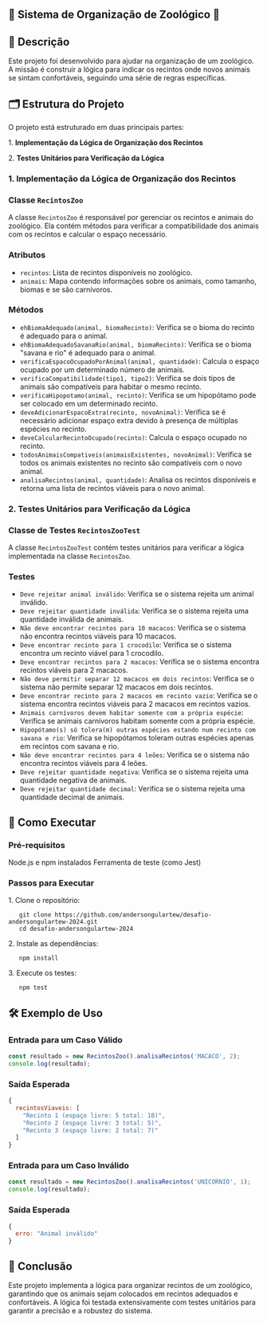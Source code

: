 ## 🦁 Sistema de Organização de Zoológico 🐒

## 📜 Descrição

Este projeto foi desenvolvido para ajudar na organização de um zoológico. A missão é construir a lógica para indicar os recintos onde novos animais se sintam confortáveis, seguindo uma série de regras específicas.

## 🗂️ Estrutura do Projeto

O projeto está estruturado em duas principais partes:

1\. **Implementação da Lógica de Organização dos Recintos**

2\. **Testes Unitários para Verificação da Lógica**

### 1\. Implementação da Lógica de Organização dos Recintos

### Classe `RecintosZoo`

A classe `RecintosZoo` é responsável por gerenciar os recintos e animais do zoológico. Ela contém métodos para verificar a compatibilidade dos animais com os recintos e calcular o espaço necessário.

### Atributos

*   `recintos`: Lista de recintos disponíveis no zoológico.
*   `animais`: Mapa contendo informações sobre os animais, como tamanho, biomas e se são carnívoros.

### Métodos

*   `ehBiomaAdequado(animal, biomaRecinto)`: Verifica se o bioma do recinto é adequado para o animal.
*   `ehBiomaAdequadoSavanaRio(animal, biomaRecinto)`: Verifica se o bioma "savana e rio" é adequado para o animal.
*   `verificaEspacoOcupadoPorAnimal(animal, quantidade)`: Calcula o espaço ocupado por um determinado número de animais.
*   `verificaCompatibilidade(tipo1, tipo2)`: Verifica se dois tipos de animais são compatíveis para habitar o mesmo recinto.
*   `verificaHipopotamo(animal, recinto)`: Verifica se um hipopótamo pode ser colocado em um determinado recinto.
*   `deveAdicionarEspacoExtra(recinto, novoAnimal)`: Verifica se é necessário adicionar espaço extra devido à presença de múltiplas espécies no recinto.
*   `deveCalcularRecintoOcupado(recinto)`: Calcula o espaço ocupado no recinto.
*   `todosAnimaisCompativeis(animaisExistentes, novoAnimal)`: Verifica se todos os animais existentes no recinto são compatíveis com o novo animal.
*   `analisaRecintos(animal, quantidade)`: Analisa os recintos disponíveis e retorna uma lista de recintos viáveis para o novo animal.

### 2\. Testes Unitários para Verificação da Lógica

### Classe de Testes `RecintosZooTest`

A classe `RecintosZooTest` contém testes unitários para verificar a lógica implementada na classe `RecintosZoo`.

### Testes

*   `Deve rejeitar animal inválido`: Verifica se o sistema rejeita um animal inválido.
*   `Deve rejeitar quantidade inválida`: Verifica se o sistema rejeita uma quantidade inválida de animais.
*   `Não deve encontrar recintos para 10 macacos`: Verifica se o sistema não encontra recintos viáveis para 10 macacos.
*   `Deve encontrar recinto para 1 crocodilo`: Verifica se o sistema encontra um recinto viável para 1 crocodilo.
*   `Deve encontrar recintos para 2 macacos`: Verifica se o sistema encontra recintos viáveis para 2 macacos.
*   `Não deve permitir separar 12 macacos em dois recintos`: Verifica se o sistema não permite separar 12 macacos em dois recintos.
*   `Deve encontrar recinto para 2 macacos em recinto vazio`: Verifica se o sistema encontra recintos viáveis para 2 macacos em recintos vazios.
*   `Animais carnívoros devem habitar somente com a própria espécie`: Verifica se animais carnívoros habitam somente com a própria espécie.
*   `Hipopótamo(s) só tolera(m) outras espécies estando num recinto com savana e rio`: Verifica se hipopótamos toleram outras espécies apenas em recintos com savana e rio.
*   `Não deve encontrar recintos para 4 leões`: Verifica se o sistema não encontra recintos viáveis para 4 leões.
*   `Deve rejeitar quantidade negativa`: Verifica se o sistema rejeita uma quantidade negativa de animais.
*   `Deve rejeitar quantidade decimal`: Verifica se o sistema rejeita uma quantidade decimal de animais.

## 🚀 Como Executar

### Pré-requisitos

Node.js e npm instalados Ferramenta de teste (como Jest)

### Passos para Executar

1\. Clone o repositório:   

```plaintext
   git clone https://github.com/andersongulartew/desafio-andersongulartew-2024.git
   cd desafio-andersongulartew-2024
```

2\. Instale as dependências:   

```plaintext
   npm install
```

3\. Execute os testes:   

```plaintext
   npm test
```

## 🛠️ Exemplo de Uso

### Entrada para um Caso Válido

```javascript
const resultado = new RecintosZoo().analisaRecintos('MACACO', 2);
console.log(resultado);
```

### Saída Esperada

```javascript
{
  recintosViaveis: [
    "Recinto 1 (espaço livre: 5 total: 10)",
    "Recinto 2 (espaço livre: 3 total: 5)",
    "Recinto 3 (espaço livre: 2 total: 7)"
  ]
}
```

### Entrada para um Caso Inválido

```javascript
const resultado = new RecintosZoo().analisaRecintos('UNICORNIO', 1);
console.log(resultado);
```

### Saída Esperada

```javascript
{
  erro: "Animal inválido"
}
```

## 📝 Conclusão

Este projeto implementa a lógica para organizar recintos de um zoológico, garantindo que os animais sejam colocados em recintos adequados e confortáveis. A lógica foi testada extensivamente com testes unitários para garantir a precisão e a robustez do sistema.